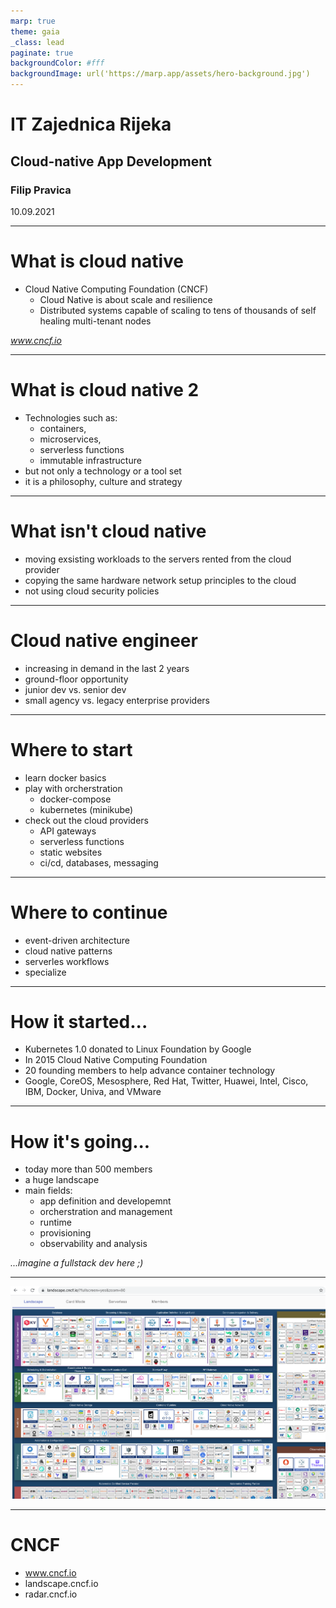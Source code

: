 ```yaml
---
marp: true
theme: gaia
_class: lead
paginate: true
backgroundColor: #fff
backgroundImage: url('https://marp.app/assets/hero-background.jpg')
---
```


# IT Zajednica Rijeka
## Cloud-native App Development
### Filip Pravica
10.09.2021

---
# What is cloud native
- Cloud Native Computing Foundation (CNCF) 
  - Cloud Native is about scale and resilience
  - Distributed systems capable of scaling to tens of thousands of self healing multi-tenant nodes

_www.cncf.io_

---
# What is cloud native 2
- Technologies such as:
  -  containers, 
  -  microservices, 
  -  serverless functions
  -  immutable infrastructure
- but not only a technology or a tool set
- it is a philosophy, culture and strategy

---
# What isn't cloud native
- moving exsisting workloads to the servers rented from the cloud provider
- copying the same hardware network setup principles to the cloud
- not using cloud security policies

---
# Cloud native engineer
- increasing in demand in the last 2 years
- ground-floor opportunity
- junior dev vs. senior dev
- small agency vs. legacy enterprise providers

---
# Where to start
- learn docker basics
- play with orcherstration
  - docker-compose
  - kubernetes (minikube)
- check out the cloud providers
  - API gateways
  - serverless functions
  - static websites
  - ci/cd, databases, messaging

---
# Where to continue
- event-driven architecture
- cloud native patterns
- serverles workflows
- specialize 

---
# How it started...
- Kubernetes 1.0 donated to Linux Foundation by Google
- In 2015 Cloud Native Computing Foundation
- 20 founding members to help advance container technology
-  Google, CoreOS, Mesosphere, Red Hat, Twitter, Huawei, Intel, Cisco, IBM, Docker, Univa, and VMware

---
# How it's going...
- today more than 500 members
- a huge landscape
- main fields:
  - app definition and developemnt
  - orcherstration and management
  - runtime
  - provisioning
  - observability and analysis

_...imagine a fullstack dev here ;)_

---
  ![center bg](cncf-landscape.png)

---
# CNCF 
- www.cncf.io
- landscape.cncf.io
- radar.cncf.io

